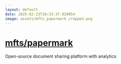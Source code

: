 ```yaml
---
layout: default
date: 2025-02-23T10:33:37.029054
image: assets/mfts_papermark_cropped.png
---
```


# [mfts/papermark](https://github.com/mfts/papermark)

Open-source document sharing platform with analytics
